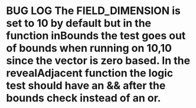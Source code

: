 # BUG LOG  The FIELD_DIMENSION is set to 10 by default but in the function inBounds the test goes out of bounds when running on 10,10 since the vector is zero based.  In the revealAdjacent function the logic test should have an && after the bounds check instead of an or. 
